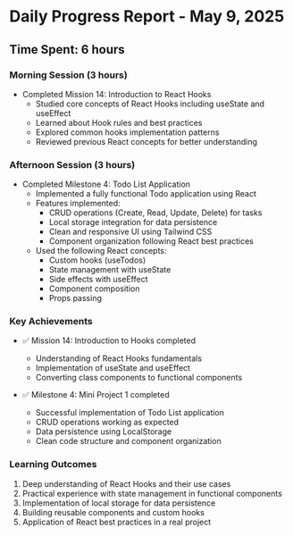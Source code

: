 # Daily Progress Report - May 9, 2025

## Time Spent: 6 hours

### Morning Session (3 hours)
- Completed Mission 14: Introduction to React Hooks
  - Studied core concepts of React Hooks including useState and useEffect
  - Learned about Hook rules and best practices
  - Explored common hooks implementation patterns
  - Reviewed previous React concepts for better understanding

### Afternoon Session (3 hours)
- Completed Milestone 4: Todo List Application
  - Implemented a fully functional Todo application using React
  - Features implemented:
    - CRUD operations (Create, Read, Update, Delete) for tasks
    - Local storage integration for data persistence
    - Clean and responsive UI using Tailwind CSS
    - Component organization following React best practices
  - Used the following React concepts:
    - Custom hooks (useTodos)
    - State management with useState
    - Side effects with useEffect
    - Component composition
    - Props passing

### Key Achievements
- ✅ Mission 14: Introduction to Hooks completed
  - Understanding of React Hooks fundamentals
  - Implementation of useState and useEffect
  - Converting class components to functional components
  
- ✅ Milestone 4: Mini Project 1 completed
  - Successful implementation of Todo List application
  - CRUD operations working as expected
  - Data persistence using LocalStorage
  - Clean code structure and component organization

### Learning Outcomes
1. Deep understanding of React Hooks and their use cases
2. Practical experience with state management in functional components
3. Implementation of local storage for data persistence
4. Building reusable components and custom hooks
5. Application of React best practices in a real project